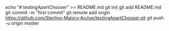 echo "# testingApartChooser" >> README.md
git init
git add README.md
git commit -m "first commit"
git remote add origin https://github.com/Sterling-Malory-Archer/testingApartChooser.git
git push -u origin master

